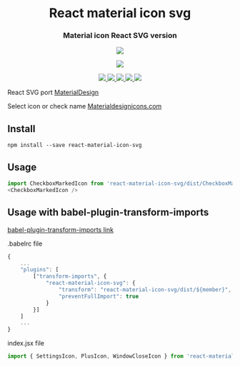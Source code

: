 <h1 align="center">
  React material icon svg
</h1>

<h3 align="center">
  Material icon React SVG version
</h3>

<p align="center">
  <a href="https://github.com/vaeum/react-material-icon-svg">
    <img src="https://github.com/vaeum/react-material-icon-svg/blob/master/cover.png?raw=true">
  </a>
</p>

<p align="center">
  <a href="https://nodei.co/npm/react-material-icon-svg/">
    <img src="https://nodei.co/npm-dl/react-material-icon-svg.png?months=1">
  </a>
</p>

<p align="center">
  <a href="https://travis-ci.org/vaeum/react-material-icon-svg/">
    <img src="https://travis-ci.org/vaeum/react-material-icon-svg.svg?branch=master">
  </a>
  <a href="https://www.npmjs.com/package/react-material-icon-svg">
    <img src="https://img.shields.io/npm/v/react-material-icon-svg.svg">
  </a>
  <a href="https://www.npmjs.com/package/react-material-icon-svg">
    <img src="https://img.shields.io/npm/dm/react-material-icon-svg.svg">
  </a>
  <a href="http://prose.io/#vaeum/react-material-icon-svg">
    <img src="https://img.shields.io/badge/edit-prose.io-blue.svg">
  </a>
  <a href="https://unpkg.com/react-material-icon-svg/">
    <img src="https://img.shields.io/badge/unpkg-com-green.svg">
  </a>
</p>

React SVG port [MaterialDesign](https://github.com/Templarian/MaterialDesign/)

Select icon or check name [Materialdesignicons.com](https://materialdesignicons.com/)

## Install

```
npm install --save react-material-icon-svg
```

## Usage

```javascript
import CheckboxMarkedIcon from 'react-material-icon-svg/dist/CheckboxMarkedIcon';
<CheckboxMarkedIcon />
```

## Usage with babel-plugin-transform-imports

[babel-plugin-transform-imports link](https://www.npmjs.com/package/babel-plugin-transform-imports)

.babelrc file

```javascript
{
	...
    "plugins": [
        ["transform-imports", {
            "react-material-icon-svg": {
                "transform": "react-material-icon-svg/dist/${member}",
                "preventFullImport": true
            }
        }]
    ]
    ...
}
```

index.jsx file

```javascript
import { SettingsIcon, PlusIcon, WindowCloseIcon } from 'react-material-icon-svg';
```
